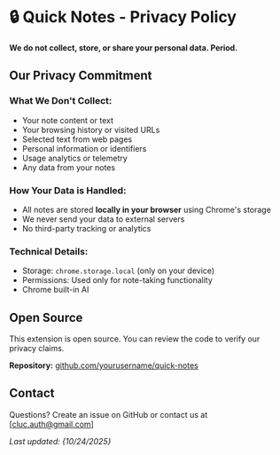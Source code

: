 # 🔒 Quick Notes - Privacy Policy

**We do not collect, store, or share your personal data. Period.**

## Our Privacy Commitment

### What We Don't Collect:
- Your note content or text
- Your browsing history or visited URLs  
- Selected text from web pages
- Personal information or identifiers
- Usage analytics or telemetry
- Any data from your notes

### How Your Data is Handled:
- All notes are stored **locally in your browser** using Chrome's storage
- We never send your data to external servers
- No third-party tracking or analytics

### Technical Details:
- Storage: `chrome.storage.local` (only on your device)
- Permissions: Used only for note-taking functionality
- Chrome built-in AI

## Open Source
This extension is open source. You can review the code to verify our privacy claims.

**Repository:** [github.com/yourusername/quick-notes](https://github.com/yourusername/quick-notes)

## Contact
Questions? Create an issue on GitHub or contact us at [cluc.auth@gmail.com]

*Last updated: {10/24/2025}*
